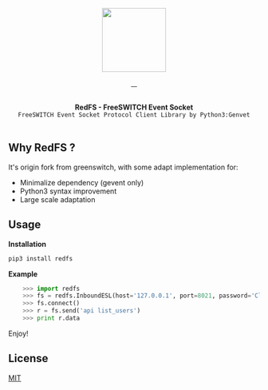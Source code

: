 <p align="center">
  <img width="128" src="https://user-images.githubusercontent.com/58973699/125749787-cc7844b2-aea4-4c98-8efd-c413f6aec317.png">  
</p>

<p align="center">
  <a href="LICENSE.md" target="_blank">
    <img src="https://badgen.net/badge/license/MIT/blue" alt="">
  </a>
  <a href="https://github.com/hnimminh/redfs/releases" target="_blank">
    <img src="https://badgen.net/github/tag/hnimminh/redfs" alt="">
  </a>
  <a href="https://pypi.org/project/redfs" target="_blank">
    <img src="https://img.shields.io/pypi/pyversions/redfs" alt="">
  </a>
  <a href="https://pypi.org/project/redfs" target="_blank">
    <img src="https://img.shields.io/badge/download- xyz- red" alt="">
  </a>
</p>

<p align="center">
  <br>
  <strong>RedFS - FreeSWITCH Event Socket </strong>
  <br>
  <code>FreeSWITCH Event Socket Protocol Client Library by Python3:Genvet</code>
  <br><br>
</p>


## Why RedFS ?
It's origin fork from greenswitch, with some adapt implementation for:
* Minimalize dependency (gevent only)
* Python3 syntax improvement
* Large scale adaptation


## Usage

**Installation**
```bash
pip3 install redfs
```

**Example**

```python
    >>> import redfs
    >>> fs = redfs.InboundESL(host='127.0.0.1', port=8021, password='ClueCon')
    >>> fs.connect()
    >>> r = fs.send('api list_users')
    >>> print r.data
```

Enjoy!

## License
[MIT](./LICENSE)